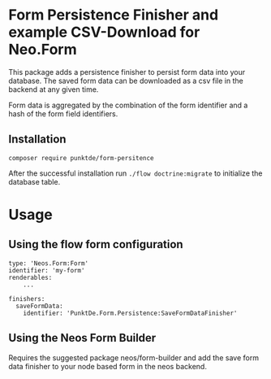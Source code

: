 # Form Persistence Finisher and example CSV-Download for Neo.Form

This package adds a persistence finisher to persist form data into your database. 
The saved form data can be downloaded as a csv file in the backend at any given time.

Form data is aggregated by the combination of the form identifier and a hash of the form field identifiers.

## Installation
```
composer require punktde/form-persitence
```

After the successful installation run `./flow doctrine:migrate` to initialize the database table.

# Usage
## Using the flow form configuration

```
type: 'Neos.Form:Form'
identifier: 'my-form'
renderables:
    ...

finishers:
  saveFormData:
    identifier: 'PunktDe.Form.Persistence:SaveFormDataFinisher'
```

## Using the Neos Form Builder
Requires the suggested package neos/form-builder and add the save form data finisher to your node based form in the neos backend.
